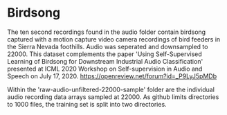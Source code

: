 # Birdsong

The ten second recordings found in the audio folder contain birdsong captured with a motion capture video camera recordings of bird feeders in the Sierra Nevada foothills.  Audio was seperated and downsampled to 22000.  This dataset complements the paper 'Using Self-Supervised Learning of Birdsong for Downstream Industrial Audio Classification' presented at ICML 2020 Workshop on Self-supervision in Audio and Speech on July 17, 2020. https://openreview.net/forum?id=_P9LyJ5pMDb

Within the 'raw-audio-unfiltered-22000-sample' folder are the individual audio recording data arrays sampled at 22000.  As github limits directories to 1000 files, the training set is split into two directories.

